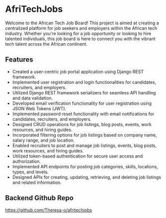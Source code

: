 
# AfriTechJobs

Welcome to the African Tech Job Board! This project is aimed at creating a centralized platform for job seekers and employers within the African tech industry. Whether you're looking for a job opportunity or looking to hire talented individuals, this job board is here to connect you with the vibrant tech talent across the African continent.




## Features

- Created a user-centric job portal application using Django REST framework.
- Implemented user registration and login functionalities for candidates, recruiters, and employers.
- Utilized Django REST framework serializers for seamless API handling and data validation.
- Developed email verification functionality for user registration using JSON Web Tokens (JWT).
- Implemented password reset functionality with email notifications for candidates, recruiters, and employers.
- Designed CRUD operations for job listings, blog posts, events, work resources, and hiring guides.
- Incorporated filtering options for job listings based on company name, salary range, and job location.
- Enabled recruiters to post and manage job listings, events, blog posts, work resources, and hiring guides.
- Utilized token-based authentication for secure user access and authorization.
- Implemented API endpoints for posting job categories, skills, locations, types, and levels.
- Designed APIs for creating, updating, retrieving, and deleting job listings and related information.

## Backend Github Repo
https://github.com/Theresa-o/afritechjobs

